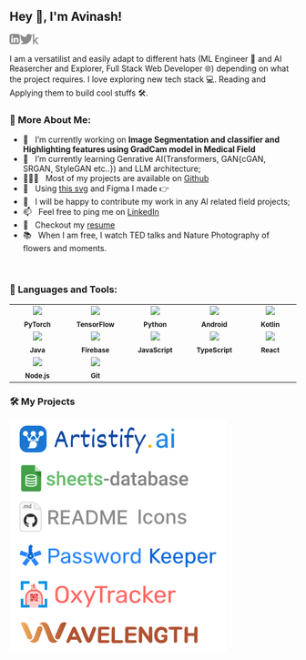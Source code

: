 ## Hey 👋, I'm Avinash!
<a href='https://www.linkedin.com/in/avinash-kumar-prajapati-ai/'><img align='left' alt="linkedin" src="https://github.com/avinash-kumar-prajapati-AI/avinash-kumar-prajapati-AI/blob/main/assets/linkedin.svg" height='18px'/></a>
<a href='https://twitter.com/jharahul98/'><img align='left' alt="twitter" src="https://github.com/avinash-kumar-prajapati-AI/avinash-kumar-prajapati-AI/blob/main/assets/twitter.svg" height='18px'/></a>
<a href='https://www.kaggle.com/rahuljha98/'><img alt="kaggle" src="https://github.com/avinash-kumar-prajapati-AI/avinash-kumar-prajapati-AI/blob/main/assets/kaggle.svg" height='18px'/></a>

I am a versatilist and easily adapt to different hats (ML Engineer 🤖 and AI Reasercher and Explorer, Full Stack Web Developer 🌐) depending on what the project requires. I love exploring new tech stack 💻. Reading and Applying them to build cool stuffs 🛠️. 
  
### 🧐 More About Me:

- 🔭 &nbsp; I’m currently working on **Image Segmentation and classifier and Highlighting features using GradCam model in Medical Field**
- 🌱 &nbsp; I’m currently learning Genrative AI(Transformers, GAN{cGAN, SRGAN, StyleGAN etc..}) and LLM architecture; 
- 👨🏻‍💻 &nbsp; Most of my projects are available on [Github](https://github.com/avinash-kumar-prajapati-AI?tab=repositories)
- 🎨 &nbsp; Using [this svg](https://storyset.com/illustration/javascript-frameworks/amico) and Figma I made 👉
- 💬 &nbsp; I will be happy to contribute my work in any AI related field projects;
- 📫 &nbsp; Feel free to ping me on [LinkedIn](https://www.linkedin.com/in/avinash-kumar-prajapati-ai/)
- 📝 &nbsp; Checkout my [resume](https://drive.google.com/file/d/1ZpR5pVBTnl_Qybq7GE3MGy1SB1JehVSE/view?usp=sharing)
- 📚 &nbsp; When I am free, I watch TED talks and Nature Photography of flowers and moments.

<br>

### 🔨 Languages and Tools:
<table>
  <tr>
    <td align="center" width="110">
      <img src="https://raw.githubusercontent.com/rahul-jha98/github_readme_icons/main/language_and_tools/square/pytorch/pytorch.svg" height="45px"/><br>
      <sub><b>PyTorch</b></sub>
    </td>
    <td align="center" width="110">
      <img src="https://raw.githubusercontent.com/rahul-jha98/github_readme_icons/main/language_and_tools/square/tensorflow/tensorflow.svg" height="45px"/><br>
      <sub><b>TensorFlow</b></sub>
    </td>
    <td align="center" width="110">
      <img src="https://raw.githubusercontent.com/rahul-jha98/github_readme_icons/main/language_and_tools/square/python/python.svg" height="45px"/><br>
      <sub><b>Python</b></sub>
    </td>
    <td align="center" width="110">
      <img src="https://raw.githubusercontent.com/rahul-jha98/github_readme_icons/main/language_and_tools/square/android/android.svg" height="45px"/><br>
      <sub><b>Android</b></sub>
    </td>
    <td align="center" width="110">
      <img src="https://raw.githubusercontent.com/rahul-jha98/github_readme_icons/main/language_and_tools/square/kotlin/kotlin.svg" height="45px"/><br>
      <sub><b>Kotlin</b></sub>
    </td>
  </tr>
  <tr>
    <td align="center" width="110">
      <img src="https://raw.githubusercontent.com/rahul-jha98/github_readme_icons/main/language_and_tools/square/java/java.svg" height="45px"/><br>
      <sub><b>Java</b></sub>
    </td>
    <td align="center" width="110">
      <img src="https://raw.githubusercontent.com/rahul-jha98/github_readme_icons/main/language_and_tools/square/firebase/firebase.svg" height="45px"/><br>
      <sub><b>Firebase</b></sub>
    </td>
    <td align="center" width="110">
      <img src="https://raw.githubusercontent.com/rahul-jha98/github_readme_icons/main/language_and_tools/square/javascript/javascript.svg" height="45px"/><br>
      <sub><b>JavaScript</b></sub>
    </td>
    <td align="center" width="110">
      <img src="https://raw.githubusercontent.com/rahul-jha98/github_readme_icons/main/language_and_tools/square/typescript/typescript.svg" height="45px"/><br>
      <sub><b>TypeScript</b></sub>
    </td>
    <td align="center" width="110">
      <img src="https://raw.githubusercontent.com/rahul-jha98/github_readme_icons/main/language_and_tools/square/react/react.svg" height="45px"/><br>
      <sub><b>React</b></sub>
    </td>
  </tr>
  <tr>
    <td align="center" width="110">
      <img src="https://raw.githubusercontent.com/rahul-jha98/github_readme_icons/main/language_and_tools/square/node/node.svg" height="45px"/><br>
      <sub><b>Node.js</b></sub>
    </td>
    <td align="center" width="110">
      <img src="https://raw.githubusercontent.com/rahul-jha98/github_readme_icons/main/language_and_tools/square/git-scm/git-scm.svg" height="45px"/><br>
      <sub><b>Git</b></sub>
    </td>
  </tr>
</table>

### 🛠️ My Projects
<a href="https://rahul-jha98.github.io/Artistify.ai/" target="_blank"> <img alt="artistify" src="./projects/artistify.svg" height="68" align="left"> </a>
<a href="https://rahul-jha98.github.io/sheets-database/" target="_blank"> <img alt="sheetsdatabase" src="./projects/sheetsdatabase.svg"  height="68" align="left"> </a>
<a href="https://github.com/rahul-jha98/README_icons" target="_blank"> <img alt="readmeicons" src="./projects/readmeicons.svg" height="68" align="left"> </a>
<a href="https://thepasswordkeeper.netlify.app/" target="_blank"> <img alt="passwordkeeper" src="./projects/passwordkeeper.svg" height="68" align="left"> </a>
<a href="https://github.com/rahul-jha98/PasswordKeeper" target="_blank"> <img alt="oxytracker" src="./projects/oxytracker.svg" height="68" align="left"> </a>
<a href="https://wavelengths.netlify.app/" target="_blank"> <img alt="wavelength" src="./projects/wavelength.svg" height="68" align="left"> </a>
